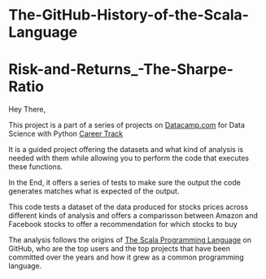 # The-GitHub-History-of-the-Scala-Language

# Risk-and-Returns_-The-Sharpe-Ratio

Hey There, 

This project is a part of a series of projects on [Datacamp.com](https://learn.datacamp.com/) for Data Science with Python [Career Track](https://learn.datacamp.com/career-tracks/data-scientist-with-python?version=5)

It is a guided project offering the datasets and what kind of analysis is needed with them while allowing you to perform the code that executes these functions.

In the End, it offers a series of tests to make sure the output the code generates matches what is expected of the output.

This code tests a dataset of the data produced for stocks prices across different kinds of analysis and offers a comparisson between Amazon and Facebook stocks to offer a recommendation for which stocks to buy

The analysis follows the origins of [The Scala Programming Language](https://www.scala-lang.org) on GitHub, who are the top users and the top projects that have been committed over the years and how it grew as a common programming language.
